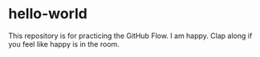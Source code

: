 # hello-world
This repository is for practicing the GitHub Flow.
I am happy. Clap along if you feel like happy is in the room.
